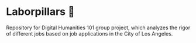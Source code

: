 # Laborpillars 🐛
Repository for Digital Humanities 101 group project, which analyzes the rigor of different jobs based on job applications in the City of Los Angeles.

